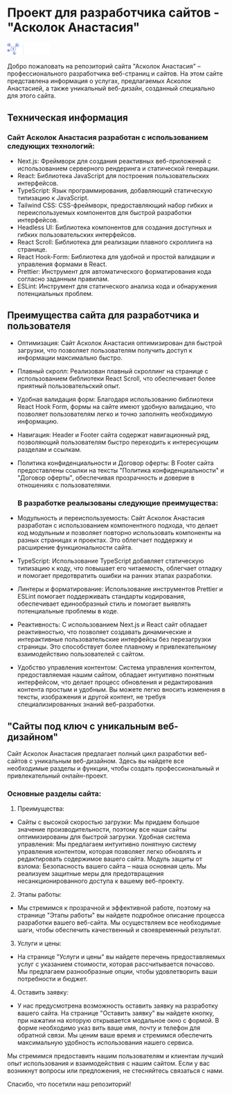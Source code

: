 # Проект для разработчика сайтов - "Асколок Анастасия"

<img src="public/images/header/LogoF.svg" alt="Лого компанії Асколок Анастасия" width='100px' style="fill: none;" />

Добро пожаловать на репозиторий сайта "Асколок Анастасия" – профессионального разработчика
веб-страниц и сайтов. На этом сайте представлена информация о услугах, предлагаемых Асколок
Анастасией, а также уникальный веб-дизайн, созданный специально для этого сайта.

## Техническая информация

### Сайт Асколок Анастасия разработан с использованием следующих технологий:

- Next.js: Фреймворк для создания реактивных веб-приложений с использованием серверного рендеринга и
  статической генерации.
- React: Библиотека JavaScript для построения пользовательских интерфейсов.
- TypeScript: Язык программирования, добавляющий статическую типизацию к JavaScript.
- Tailwind CSS: CSS-фреймворк, предоставляющий набор гибких и переиспользуемых компонентов для
  быстрой разработки интерфейсов.
- Headless UI: Библиотека компонентов для создания доступных и гибких пользовательских интерфейсов.
- React Scroll: Библиотека для реализации плавного скроллинга на странице.
- React Hook-Form: Библиотека для удобной и простой валидации и управления формами в React.
- Prettier: Инструмент для автоматического форматирования кода согласно заданным правилам.
- ESLint: Инструмент для статического анализа кода и обнаружения потенциальных проблем.

## Преимущества сайта для разработчика и пользователя

- Оптимизация: Сайт Асколок Анастасия оптимизирован для быстрой загрузки, что позволяет
  пользователям получить доступ к информации максимально быстро.
- Плавный скролл: Реализован плавный скроллинг на странице с использованием библиотеки React Scroll,
  что обеспечивает более приятный пользовательский опыт.
- Удобная валидация форм: Благодаря использованию библиотеки React Hook Form, формы на сайте имеют
  удобную валидацию, что позволяет пользователям легко и точно заполнять необходимую информацию.
- Навигация: Header и Footer сайта содержат навигационный ряд, позволяющий пользователям быстро
  переходить к интересующим разделам и ссылкам.
- Политика конфиденциальности и Договор оферты: В Footer сайта предоставлены ссылки на тексты
  "Политика конфиденциальности" и "Договор оферты", обеспечивая прозрачность и доверие в отношениях
  с пользователями.

  ### В разработке реалызованы следующие преимущества:

- Модульность и переиспользуемость: Сайт Асколок Анастасия разработан с использованием компонентного
  подхода, что делает код модульным и позволяет повторно использовать компоненты на разных страницах
  и проектах. Это облегчает поддержку и расширение функциональности сайта.
- TypeScript: Использование TypeScript добавляет статическую типизацию к коду, что повышает его
  читаемость, облегчает отладку и помогает предотвратить ошибки на ранних этапах разработки.
- Линтеры и форматирование: Использование инструментов Prettier и ESLint помогает поддерживать
  стандарты кодирования, обеспечивает единообразный стиль и помогает выявлять потенциальные проблемы
  в коде.
- Реактивность: С использованием Next.js и React сайт обладает реактивностью, что позволяет
  создавать динамические и интерактивные пользовательские интерфейсы без перезагрузки страницы. Это
  способствует более плавному и привлекательному взаимодействию пользователей с сайтом.
- Удобство управления контентом: Система управления контентом, предоставляемая нашим сайтом,
  обладает интуитивно понятным интерфейсом, что делает процесс обновления и редактирования контента
  простым и удобным. Вы можете легко вносить изменения в тексты, изображения и другой контент, не
  требуя специализированных знаний веб-разработки.

## "Сайты под ключ с уникальным веб-дизайном"

Сайт Асколок Анастасия предлагает полный цикл разработки веб-сайтов с уникальным веб-дизайном. Здесь
вы найдете все необходимые разделы и функции, чтобы создать профессиональный и привлекательный
онлайн-проект.

### Основные разделы сайта:

1. Преимущества:

- Сайты с высокой скоростью загрузки: Мы придаем большое значение производительности, поэтому все
  наши сайты оптимизированы для быстрой загрузки. Удобная система управления: Мы предлагаем
  интуитивно понятную систему управления контентом, которая позволяет легко обновлять и
  редактировать содержимое вашего сайта. Модуль защиты от взлома: Безопасность вашего сайта – наша
  основная цель. Мы реализуем защитные меры для предотвращения несанкционированного доступа к вашему
  веб-проекту.

2. Этапы работы:

- Мы стремимся к прозрачной и эффективной работе, поэтому на странице "Этапы работы" вы найдете
  подробное описание процесса разработки вашего веб-сайта. Мы осуществляем все необходимые шаги,
  чтобы обеспечить качественный и своевременный результат.

3. Услуги и цены:

- На странице "Услуги и цены" вы найдете перечень предоставляемых услуг с указанием стоимости,
  которая рассчитывается почасово. Мы предлагаем разнообразные опции, чтобы удовлетворить ваши
  потребности и бюджет.

4. Оставить заявку:

- У нас предусмотрена возможность оставить заявку на разработку вашего сайта. На странице "Оставить
  заявку" вы найдете кнопку, при нажатии на которую открывается модальное окно с формой. В форме
  необходимо указ вить ваше имя, почту и телефон для обратной связи. Мы ценим ваше время и стремимся
  обеспечить максимальную удобность использования нашего сервиса.

Мы стремимся предоставить нашим пользователям и клиентам лучший опыт использования и взаимодействия
с нашим сайтом. Если у вас возникнут вопросы или предложения, не стесняйтесь связаться с нами.

Спасибо, что посетили наш репозиторий!
